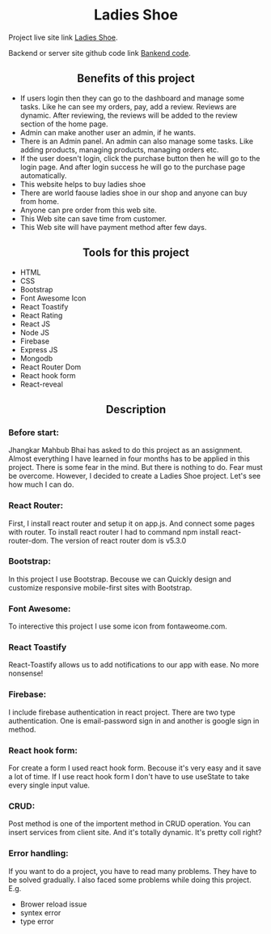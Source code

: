 <h1 align="center">Ladies Shoe</h1>

Project live site link [Ladies Shoe](https://ladies-shoe-assignment-12.web.app/).

Backend or server site github code link [Bankend code](https://github.com/programming-hero-web-course-4/niche-website-server-side-salekmia).

<h2 align="center">Benefits of this project</h2>

* If users login then they can go to the dashboard and manage some tasks. Like he can see
my orders, pay, add a review. Reviews are dynamic. After reviewing, the reviews will be
added to the review section of the home page.
* Admin can make another user an admin, if he wants.
* There is an Admin panel. An admin can also manage some tasks. Like adding products,
managing products, managing orders etc.
* If the user doesn't login, click the purchase button then he will go to the login page. And
after login success he will go to the purchase page automatically.
* This website helps to buy ladies shoe
* There are world faouse ladies shoe in our shop and anyone can buy from home.
* Anyone can pre order from this web site.
* This Web site can save time from customer.
* This Web site will have payment method after few days.

<h2 align="center">Tools for this project</h2>

* HTML
* CSS
* Bootstrap
* Font Awesome Icon
* React Toastify
* React Rating
* React JS
* Node JS
* Firebase
* Express JS
* Mongodb
* React Router Dom
* React hook form
* React-reveal

<h2 align="center">Description</h2>

<h3>Before start:</h3>

Jhangkar Mahbub Bhai has asked to do this project as an assignment. Almost everything I have learned in four months has to be applied in this project. There is some fear in the mind. But there is nothing to do. Fear must be overcome. However, I decided to create a Ladies Shoe project. Let's see how much I can do.

<h3>React Router:</h3>

First, I install react router and setup it on app.js. And connect some pages with router. To install react router I had to command npm install react-router-dom. The version of react router dom is v5.3.0

<h3>Bootstrap:</h3>

In this project I use Bootstrap. Becouse we can Quickly design and customize responsive mobile-first sites with Bootstrap.

<h3>Font Awesome:</h3>

To interective this project I use some icon from fontaweome.com.

<h3>React Toastify</h3>

React-Toastify allows us to add notifications to our app with ease. No more nonsense!


<h3>Firebase:</h3>

I include firebase authentication in react project. There are two type authentication. One is email-password sign in and another is google sign in method.

<h3>React hook form:</h3>

For create a form I used react hook form. Becouse it's very easy and it save a lot of time. If I use react hook form I don't have to use useState to take every single input value.

<h3>CRUD:</h3>
Post method is one of the importent method in CRUD operation. You can insert services from client site. And it's totally dynamic. It's pretty coll right?

<h3>Error handling:</h3>
If you want to do a project, you have to read many problems. They have to be solved gradually. I also faced some problems while doing this project. E.g.

* Brower reload issue
* syntex error
* type error

